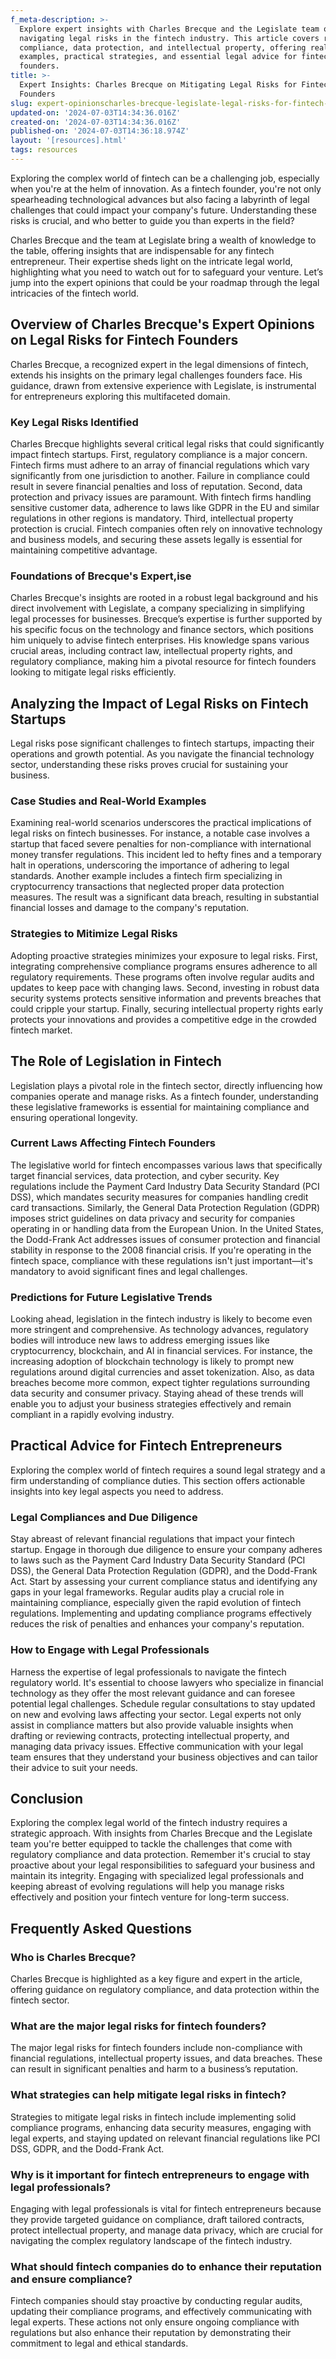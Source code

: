 ```yaml
---
f_meta-description: >-
  Explore expert insights with Charles Brecque and the Legislate team on
  navigating legal risks in the fintech industry. This article covers regulatory
  compliance, data protection, and intellectual property, offering real-world
  examples, practical strategies, and essential legal advice for fintech
  founders.
title: >-
  Expert Insights: Charles Brecque on Mitigating Legal Risks for Fintech
  Founders
slug: expert-opinionscharles-brecque-legislate-legal-risks-for-fintech-founders-2
updated-on: '2024-07-03T14:34:36.016Z'
created-on: '2024-07-03T14:34:36.016Z'
published-on: '2024-07-03T14:36:18.974Z'
layout: '[resources].html'
tags: resources
---
```


Exploring the complex world of fintech can be a challenging job, especially when you're at the helm of innovation. As a fintech founder, you're not only spearheading technological advances but also facing a labyrinth of legal challenges that could impact your company's future. Understanding these risks is crucial, and who better to guide you than experts in the field?

Charles Brecque and the team at Legislate bring a wealth of knowledge to the table, offering insights that are indispensable for any fintech entrepreneur. Their expertise sheds light on the intricate legal world, highlighting what you need to watch out for to safeguard your venture. Let’s jump into the expert opinions that could be your roadmap through the legal intricacies of the fintech world.

Overview of Charles Brecque's Expert Opinions on Legal Risks for Fintech Founders
---------------------------------------------------------------------------------

Charles Brecque, a recognized expert in the legal dimensions of fintech, extends his insights on the primary legal challenges founders face. His guidance, drawn from extensive experience with Legislate, is instrumental for entrepreneurs exploring this multifaceted domain.

### Key Legal Risks Identified

Charles Brecque highlights several critical legal risks that could significantly impact fintech startups. First, regulatory compliance is a major concern. Fintech firms must adhere to an array of financial regulations which vary significantly from one jurisdiction to another. Failure in compliance could result in severe financial penalties and loss of reputation. Second, data protection and privacy issues are paramount. With fintech firms handling sensitive customer data, adherence to laws like GDPR in the EU and similar regulations in other regions is mandatory. Third, intellectual property protection is crucial. Fintech companies often rely on innovative technology and business models, and securing these assets legally is essential for maintaining competitive advantage.

### Foundations of Brecque's Expert,ise

Charles Brecque's insights are rooted in a robust legal background and his direct involvement with Legislate, a company specializing in simplifying legal processes for businesses. Brecque’s expertise is further supported by his specific focus on the technology and finance sectors, which positions him uniquely to advise fintech enterprises. His knowledge spans various crucial areas, including contract law, intellectual property rights, and regulatory compliance, making him a pivotal resource for fintech founders looking to mitigate legal risks efficiently.

Analyzing the Impact of Legal Risks on Fintech Startups
-------------------------------------------------------

Legal risks pose significant challenges to fintech startups, impacting their operations and growth potential. As you navigate the financial technology sector, understanding these risks proves crucial for sustaining your business.

### Case Studies and Real-World Examples

Examining real-world scenarios underscores the practical implications of legal risks on fintech businesses. For instance, a notable case involves a startup that faced severe penalties for non-compliance with international money transfer regulations. This incident led to hefty fines and a temporary halt in operations, underscoring the importance of adhering to legal standards. Another example includes a fintech firm specializing in cryptocurrency transactions that neglected proper data protection measures. The result was a significant data breach, resulting in substantial financial losses and damage to the company's reputation.

### Strategies to Mitimize Legal Risks

Adopting proactive strategies minimizes your exposure to legal risks. First, integrating comprehensive compliance programs ensures adherence to all regulatory requirements. These programs often involve regular audits and updates to keep pace with changing laws. Second, investing in robust data security systems protects sensitive information and prevents breaches that could cripple your startup. Finally, securing intellectual property rights early protects your innovations and provides a competitive edge in the crowded fintech market.

The Role of Legislation in Fintech
----------------------------------

Legislation plays a pivotal role in the fintech sector, directly influencing how companies operate and manage risks. As a fintech founder, understanding these legislative frameworks is essential for maintaining compliance and ensuring operational longevity.

### Current Laws Affecting Fintech Founders

The legislative world for fintech encompasses various laws that specifically target financial services, data protection, and cyber security. Key regulations include the Payment Card Industry Data Security Standard (PCI DSS), which mandates security measures for companies handling credit card transactions. Similarly, the General Data Protection Regulation (GDPR) imposes strict guidelines on data privacy and security for companies operating in or handling data from the European Union. In the United States, the Dodd-Frank Act addresses issues of consumer protection and financial stability in response to the 2008 financial crisis. If you're operating in the fintech space, compliance with these regulations isn't just important—it's mandatory to avoid significant fines and legal challenges.

### Predictions for Future Legislative Trends

Looking ahead, legislation in the fintech industry is likely to become even more stringent and comprehensive. As technology advances, regulatory bodies will introduce new laws to address emerging issues like cryptocurrency, blockchain, and AI in financial services. For instance, the increasing adoption of blockchain technology is likely to prompt new regulations around digital currencies and asset tokenization. Also, as data breaches become more common, expect tighter regulations surrounding data security and consumer privacy. Staying ahead of these trends will enable you to adjust your business strategies effectively and remain compliant in a rapidly evolving industry.

Practical Advice for Fintech Entrepreneurs
------------------------------------------

Exploring the complex world of fintech requires a sound legal strategy and a firm understanding of compliance duties. This section offers actionable insights into key legal aspects you need to address.

### Legal Compliances and Due Diligence

Stay abreast of relevant financial regulations that impact your fintech startup. Engage in thorough due diligence to ensure your company adheres to laws such as the Payment Card Industry Data Security Standard (PCI DSS), the General Data Protection Regulation (GDPR), and the Dodd-Frank Act. Start by assessing your current compliance status and identifying any gaps in your legal frameworks. Regular audits play a crucial role in maintaining compliance, especially given the rapid evolution of fintech regulations. Implementing and updating compliance programs effectively reduces the risk of penalties and enhances your company's reputation.

### How to Engage with Legal Professionals

Harness the expertise of legal professionals to navigate the fintech regulatory world. It's essential to choose lawyers who specialize in financial technology as they offer the most relevant guidance and can foresee potential legal challenges. Schedule regular consultations to stay updated on new and evolving laws affecting your sector. Legal experts not only assist in compliance matters but also provide valuable insights when drafting or reviewing contracts, protecting intellectual property, and managing data privacy issues. Effective communication with your legal team ensures that they understand your business objectives and can tailor their advice to suit your needs.

Conclusion
----------

Exploring the complex legal world of the fintech industry requires a strategic approach. With insights from Charles Brecque and the Legislate team you're better equipped to tackle the challenges that come with regulatory compliance and data protection. Remember it's crucial to stay proactive about your legal responsibilities to safeguard your business and maintain its integrity. Engaging with specialized legal professionals and keeping abreast of evolving regulations will help you manage risks effectively and position your fintech venture for long-term success.

Frequently Asked Questions
--------------------------

### Who is Charles Brecque?

Charles Brecque is highlighted as a key figure and expert in the article, offering guidance on regulatory compliance, and data protection within the fintech sector.

### What are the major legal risks for fintech founders?

The major legal risks for fintech founders include non-compliance with financial regulations, intellectual property issues, and data breaches. These can result in significant penalties and harm to a business’s reputation.

### What strategies can help mitigate legal risks in fintech?

Strategies to mitigate legal risks in fintech include implementing solid compliance programs, enhancing data security measures, engaging with legal experts, and staying updated on relevant financial regulations like PCI DSS, GDPR, and the Dodd-Frank Act.

### Why is it important for fintech entrepreneurs to engage with legal professionals?

Engaging with legal professionals is vital for fintech entrepreneurs because they provide targeted guidance on compliance, draft tailored contracts, protect intellectual property, and manage data privacy, which are crucial for navigating the complex regulatory landscape of the fintech industry.

### What should fintech companies do to enhance their reputation and ensure compliance?

Fintech companies should stay proactive by conducting regular audits, updating their compliance programs, and effectively communicating with legal experts. These actions not only ensure ongoing compliance with regulations but also enhance their reputation by demonstrating their commitment to legal and ethical standards.
